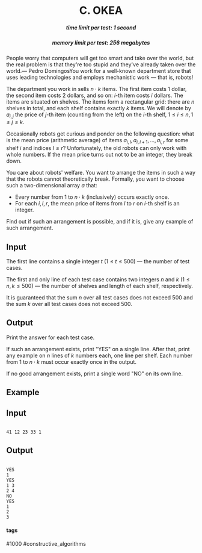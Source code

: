 <h1 style='text-align: center;'> C. OKEA</h1>

<h5 style='text-align: center;'>time limit per test: 1 second</h5>
<h5 style='text-align: center;'>memory limit per test: 256 megabytes</h5>

People worry that computers will get too smart and take over the world, but the real problem is that they're too stupid and they've already taken over the world.— Pedro DomingosYou work for a well-known department store that uses leading technologies and employs mechanistic work — that is, robots!

The department you work in sells $n \cdot k$ items. The first item costs $1$ dollar, the second item costs $2$ dollars, and so on: $i$-th item costs $i$ dollars. The items are situated on shelves. The items form a rectangular grid: there are $n$ shelves in total, and each shelf contains exactly $k$ items. We will denote by $a_{i,j}$ the price of $j$-th item (counting from the left) on the $i$-th shelf, $1 \le i \le n, 1 \le j \le k$.

Occasionally robots get curious and ponder on the following question: what is the mean price (arithmetic average) of items $a_{i,l}, a_{i,l+1}, \ldots, a_{i,r}$ for some shelf $i$ and indices $l \le r$? Unfortunately, the old robots can only work with whole numbers. If the mean price turns out not to be an integer, they break down.

You care about robots' welfare. You want to arrange the items in such a way that the robots cannot theoretically break. Formally, you want to choose such a two-dimensional array $a$ that:

* Every number from $1$ to $n \cdot k$ (inclusively) occurs exactly once.
* For each $i, l, r$, the mean price of items from $l$ to $r$ on $i$-th shelf is an integer.

Find out if such an arrangement is possible, and if it is, give any example of such arrangement.

## Input

The first line contains a single integer $t$ ($1 \le t \le 500$) — the number of test cases.

The first and only line of each test case contains two integers $n$ and $k$ ($1 \le n, k \le 500$) — the number of shelves and length of each shelf, respectively.

It is guaranteed that the sum $n$ over all test cases does not exceed $500$ and the sum $k$ over all test cases does not exceed $500$.

## Output

Print the answer for each test case.

If such an arrangement exists, print "YES" on a single line. After that, print any example on $n$ lines of $k$ numbers each, one line per shelf. Each number from $1$ to $n \cdot k$ must occur exactly once in the output.

If no good arrangement exists, print a single word "NO" on its own line.

## Example

## Input


```

41 12 23 33 1
```
## Output


```

YES
1 
YES
1 3 
2 4 
NO
YES
1 
2 
3 

```


#### tags 

#1000 #constructive_algorithms 